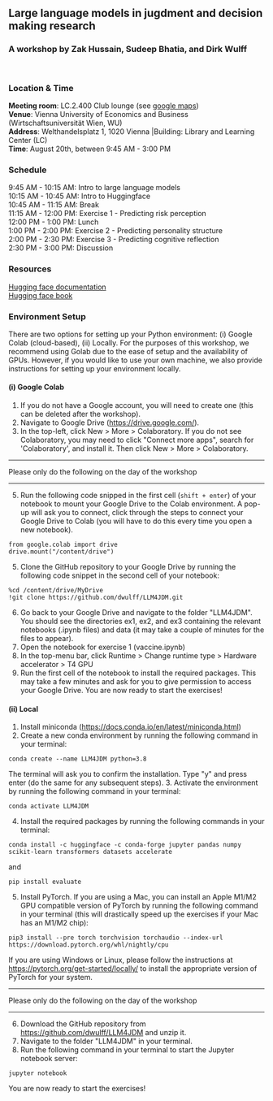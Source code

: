 ## Large language models in jugdment and decision making research
### A workshop by Zak Hussain, Sudeep Bhatia, and Dirk Wulff
<br>

### Location & Time
<b>Meeting room</b>: LC.2.400 Club lounge (see [google maps](https://goo.gl/maps/9NQky6m7Dx6pUQ5V6))<br> 
<b>Venue</b>: Vienna University of Economics and Business (Wirtschaftsuniversität Wien, WU)<br> 
<b>Address</b>: Welthandelsplatz 1, 1020 Vienna |Building: Library and Learning Center (LC)<br> 
<b>Time</b>: August 20th, between 9:45 AM - 3:00 PM

### Schedule
9:45 AM - 10:15 AM: Intro to large language models<br>
10:15 AM - 10:45 AM: Intro to Huggingface<br>
10:45 AM - 11:15 AM: Break<br>
11:15 AM - 12:00 PM: Exercise 1 - Predicting risk perception<br>
12:00 PM - 1:00 PM: Lunch<br>
1:00 PM - 2:00 PM: Exercise 2 - Predicting personality structure<br>
2:00 PM - 2:30 PM: Exercise 3 - Predicting cognitive reflection<br>
2:30 PM - 3:00 PM: Discussion<br>

### Resources
[Hugging face documentation](https://huggingface.co/docs)<br>
[Hugging face book](https://transformersbook.com/)

### Environment Setup
There are two options for setting up your Python environment: (i) Google Colab (cloud-based), (ii) Locally. For the
purposes of this workshop, we recommend using Golab due to the ease of setup and the availability of GPUs. However, if
you would like to use your own machine, we also provide instructions for setting up your environment locally.

#### (i) Google Colab
1. If you do not have a Google account, you will need to create one (this can be deleted after the workshop).
2. Navigate to Google Drive (https://drive.google.com/).
3. In the top-left, click New > More > Colaboratory. If you do not see Colaboratory, you may need to click "Connect more apps", 
search for 'Colaboratory', and install it. Then click New > More > Colaboratory.

************
Please only do the following on the day of the workshop
***********

5. Run the following code snipped in the first cell (```shift + enter```) of your notebook to mount your Google Drive to the Colab environment.
A pop-up will ask you to connect, click through the steps to connect your Google Drive to Colab (you will have to do this
every time you open a new notebook).
```
from google.colab import drive
drive.mount("/content/drive")
```
5. Clone the GitHub repository to your Google Drive by running the following code snippet in the second cell of your notebook:
```
%cd /content/drive/MyDrive
!git clone https://github.com/dwulff/LLM4JDM.git
```
6. Go back to your Google Drive and navigate to the folder "LLM4JDM". You should see the directories ex1, ex2, and ex3 
containing the relevant notebooks (.ipynb files) and data (it may take  a couple of minutes for the files to appear).
7. Open the notebook for exercise 1 (vaccine.ipynb)
8. In the top-menu bar, click Runtime > Change runtime type > Hardware accelerator > T4 GPU
9. Run the first cell of the notebook to install the required packages. This may take a few minutes and ask for you to
give permission to access your Google Drive. 
You are now ready to start the exercises!

#### (ii) Local
1. Install miniconda  (https://docs.conda.io/en/latest/miniconda.html)
2. Create a new conda environment by running the following command in your terminal:
```
conda create --name LLM4JDM python=3.8
```
The terminal will ask you to confirm the installation. Type "y" and press enter (do the same for any subsequent steps).
3. Activate the environment by running the following command in your terminal:
```
conda activate LLM4JDM
```
4. Install the required packages by running the following commands in your terminal:
```
conda install -c huggingface -c conda-forge jupyter pandas numpy scikit-learn transformers datasets accelerate
```
and
```
pip install evaluate
```
5. Install PyTorch. If you are using a Mac, you can install an Apple M1/M2 GPU compatible version of PyTorch by running the 
following command in your terminal (this will drastically speed up the exercises if your Mac has an M1/M2 chip):
```
pip3 install --pre torch torchvision torchaudio --index-url https://download.pytorch.org/whl/nightly/cpu
```
If you are using Windows or Linux, please follow the instructions at https://pytorch.org/get-started/locally/ to install
the appropriate version of PyTorch for your system.

************
Please only do the following on the day of the workshop
***********

6. Download the GitHub repository from https://github.com/dwulff/LLM4JDM and unzip it.
7. Navigate to the folder "LLM4JDM" in your terminal.
8. Run the following command in your terminal to start the Jupyter notebook server:
```
jupyter notebook
```
You are now ready to start the exercises!





